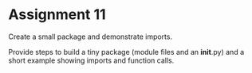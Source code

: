 # Assignment 11

Create a small package and demonstrate imports.

Provide steps to build a tiny package (module files and an __init__.py) and a short example showing imports and function calls.

